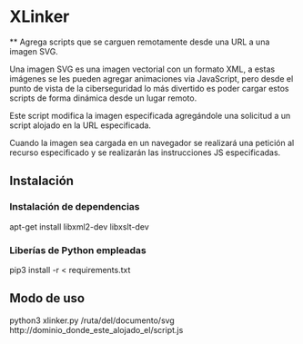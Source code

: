 # XLinker
** Agrega scripts que se carguen remotamente desde una URL a una imagen SVG.

Una imagen SVG es una imagen vectorial con un formato XML,
a estas imágenes se les pueden agregar animaciones via JavaScript,
pero desde el punto de vista de la ciberseguridad lo más divertido
es poder cargar estos scripts de forma dinámica desde un lugar remoto.

Este script modifica la imagen especificada agregándole una solicitud
a un script alojado en la URL especificada.

Cuando la imagen sea cargada en un navegador se realizará una petición al recurso
especificado y se realizarán las instrucciones JS especificadas.

## Instalación

### Instalación de dependencias
apt-get install libxml2-dev libxslt-dev

### Liberías de Python empleadas
pip3 install -r < requirements.txt

## Modo de uso

python3 xlinker.py /ruta/del/documento/svg http://dominio_donde_este_alojado_el/script.js

